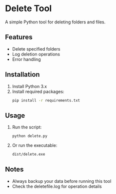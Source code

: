 # Delete Tool

A simple Python tool for deleting folders and files.

## Features
- Delete specified folders
- Log deletion operations
- Error handling

## Installation
1. Install Python 3.x
2. Install required packages:
   ```bash
   pip install -r requirements.txt
   ```

## Usage
1. Run the script:
   ```bash
   python delete.py
   ```
2. Or run the executable:
   ```bash
   dist/delete.exe
   ```

## Notes
- Always backup your data before running this tool
- Check the deletefile.log for operation details

